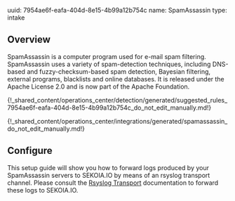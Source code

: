 uuid: 7954ae6f-eafa-404d-8e15-4b99a12b754c
name: SpamAssassin
type: intake

## Overview
SpamAssassin is a computer program used for e-mail spam filtering. SpamAssassin uses a variety of spam-detection techniques, including DNS-based and fuzzy-checksum-based spam detection, Bayesian filtering, external programs, blacklists and online databases. It is released under the Apache License 2.0 and is now part of the Apache Foundation.


{!_shared_content/operations_center/detection/generated/suggested_rules_7954ae6f-eafa-404d-8e15-4b99a12b754c_do_not_edit_manually.md!}

{!_shared_content/operations_center/integrations/generated/spamassassin_do_not_edit_manually.md!}

## Configure
This setup guide will show you how to forward logs produced by your SpamAssassin servers to SEKOIA.IO by means of an rsyslog transport channel. Please consult the [Rsyslog Transport](../../../ingestion_methods/rsyslog/) documentation to forward these logs to SEKOIA.IO.
